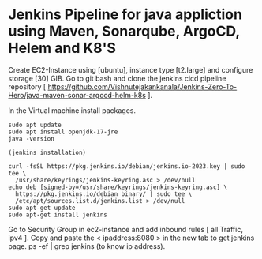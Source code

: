 # Jenkins Pipeline for java appliction using Maven, Sonarqube, ArgoCD, Helem and K8'S

Create EC2-Instance using [ubuntu], instance type [t2.large] and configure storage [30] GIB.
Go to git bash and clone the jenkins cicd pipeline repository [ https://github.com/Vishnutejakankanala/Jenkins-Zero-To-Hero/java-maven-sonar-argocd-helm-k8s ]. 

In the Virtual machine install packages. 
````
sudo apt update
sudo apt install openjdk-17-jre
java -version

(jenkins installation)

curl -fsSL https://pkg.jenkins.io/debian/jenkins.io-2023.key | sudo tee \
  /usr/share/keyrings/jenkins-keyring.asc > /dev/null
echo deb [signed-by=/usr/share/keyrings/jenkins-keyring.asc] \
  https://pkg.jenkins.io/debian binary/ | sudo tee \
  /etc/apt/sources.list.d/jenkins.list > /dev/null
sudo apt-get update
sudo apt-get install jenkins
````

Go to Security Group in ec2-instance and add inbound rules [ all Traffic, ipv4 ].
Copy and paste the < ipaddress:8080 > in the new tab to get jenkins page.
ps -ef | grep jenkins (to know ip address).
